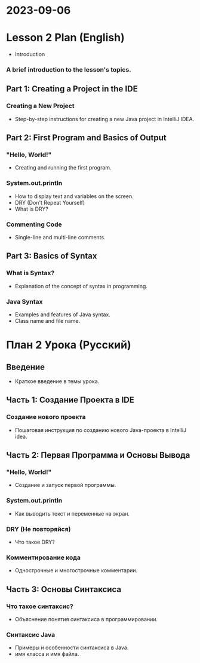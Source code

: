 # 2023-09-06

# Lesson 2 Plan (English)

- Introduction

### A brief introduction to the lesson's topics.

## Part 1: Creating a Project in the IDE

### Creating a New Project

- Step-by-step instructions for creating a new Java project in IntelliJ IDEA.

## Part 2: First Program and Basics of Output

### "Hello, World!"

- Creating and running the first program.

### System.out.println

- How to display text and variables on the screen.
- DRY (Don't Repeat Yourself)
- What is DRY?

### Commenting Code

- Single-line and multi-line comments.

## Part 3: Basics of Syntax

### What is Syntax?

- Explanation of the concept of syntax in programming.

### Java Syntax

- Examples and features of Java syntax.
- Class name and file name.

[//]: # (## Part 4: Variables and Data Types)

[//]: # ()
[//]: # (### Variables)

[//]: # ()
[//]: # (- What are variables and how to use them.)

[//]: # ()
[//]: # (### Primitive Types and Strings)

[//]: # ()
[//]: # (- Overview of primitive data types and strings in Java.)

[//]: # (- Minimum and maximum values of primitive types.)

[//]: # (- How primitive types are stored in memory.)


# План 2 Урока (Русский)

## Введение

- Краткое введение в темы урока.

## Часть 1: Создание Проекта в IDE

### Создание нового проекта

- Пошаговая инструкция по созданию нового Java-проекта в IntelliJ idea.

## Часть 2: Первая Программа и Основы Вывода

### "Hello, World!"

- Создание и запуск первой программы.

### System.out.println

- Как выводить текст и переменные на экран.

### DRY (Не повторяйся)

- Что такое DRY?

### Комментирование кода

- Однострочные и многострочные комментарии.

## Часть 3: Основы Синтаксиса

### Что такое синтаксис?

- Объяснение понятия синтаксиса в программировании.

### Синтаксис Java

- Примеры и особенности синтаксиса в Java.
- имя класса и имя файла.

[//]: # (## Часть 4: Переменные и Типы Данных)

[//]: # ()
[//]: # (### Переменные)

[//]: # ()
[//]: # (- Что такое переменные и как их использовать.)

[//]: # ()
[//]: # (### Примитивные типы и строки)

[//]: # ()
[//]: # (- Обзор примитивных типов данных и строк в Java.)

[//]: # (- Минимальные и максимальные значения примитивных типов.)

[//]: # (- Как примитивные типы хранятся в памяти.)

[//]: # (## Часть 5: Математические Операции)

[//]: # ()

[//]: # (### Сложение, Вычитание, Умножение, Деление)

[//]: # (- Как выполнять базовые математические операции.)

[//]: # ()

[//]: # (### Остаток от деления)

[//]: # (- Что такое остаток от деления и как его использовать.)

